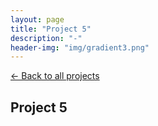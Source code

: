 ```yaml
---
layout: page
title: "Project 5"
description: "-"
header-img: "img/gradient3.png"
---
```


[← Back to all projects](https://laisdallemulle.github.io/projects/)

<h2>Project 5</h2>

 